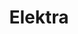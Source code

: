 ---
title: "Elektra"
url: /toluca-de-lerdo/elektra-avenida-independencia/
shop: grandes almacenes
---